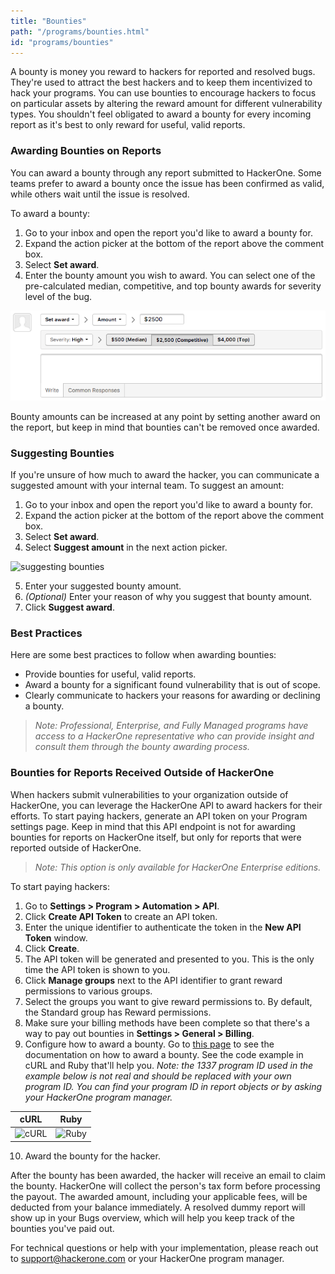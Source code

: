 ```yaml
---
title: "Bounties"
path: "/programs/bounties.html"
id: "programs/bounties"
---
```


<style>
.contents {
  margin-left: 1.45rem;
  margin-right: 1.45rem;
  border-radius: 0.3em;
  width: 60%;
}
</style>

A bounty is money you reward to hackers for reported and resolved bugs. They're used to attract the best hackers and to keep them incentivized to hack your programs. You can use bounties to encourage hackers to focus on particular assets by altering the reward amount for different vulnerability types. You shouldn't feel obligated to award a bounty for every incoming report as it's best to only reward for useful, valid reports.

### Awarding Bounties on Reports

You can award a bounty through any report submitted to HackerOne. Some teams prefer to award a bounty once the issue has been confirmed as valid, while others wait until the issue is resolved.

To award a bounty:
1. Go to your inbox and open the report you'd like to award a bounty for.
2. Expand the action picker at the bottom of the report above the comment box.
3. Select **Set award**.
4. Enter the bounty amount you wish to award. You can select one of the pre-calculated median, competitive, and top bounty awards for severity level of the bug.

![awarding bounties](./images/bountystats.png)

Bounty amounts can be increased at any point by setting another award on the report, but keep in mind that bounties can't be removed once awarded.

### Suggesting Bounties

If you're unsure of how much to award the hacker, you can communicate a suggested amount with your internal team. To suggest an amount:
1. Go to your inbox and open the report you'd like to award a bounty for.
2. Expand the action picker at the bottom of the report above the comment box.
3. Select **Set award**.
4. Select **Suggest amount** in the next action picker.

![suggesting bounties](./images/bounties-suggest.png)

5. Enter your suggested bounty amount.
6. <i>(Optional)</i> Enter your reason of why you suggest that bounty amount.
6. Click **Suggest award**.

### Best Practices

Here are some best practices to follow when awarding bounties:
* Provide bounties for useful, valid reports.
* Award a bounty for a significant found vulnerability that is out of scope.
* Clearly communicate to hackers your reasons for awarding or declining a bounty.

><i>Note: Professional, Enterprise, and Fully Managed programs have access to a HackerOne representative who can provide insight and consult them through the bounty awarding process.</i>

### Bounties for Reports Received Outside of HackerOne

When hackers submit vulnerabilities to your organization outside of HackerOne, you can leverage the HackerOne API to award hackers for their efforts. To start paying hackers, generate an API token on your Program settings page. Keep in mind that this API endpoint is not for awarding bounties for reports on HackerOne itself, but only for reports that were reported outside of HackerOne.

><i>Note: This option is only available for HackerOne Enterprise editions.</i>

To start paying hackers:
1. Go to **Settings > Program > Automation > API**.
2. Click **Create API Token** to create an API token.
3. Enter the unique identifier to authenticate the token in the **New API Token** window.
4. Click **Create**.
5. The API token will be generated and presented to you. This is the only time the API token is shown to you.
6. Click **Manage groups** next to the API identifier to grant reward permissions to various groups.
7. Select the groups you want to give reward permissions to. By default, the Standard group has Reward permissions.
8. Make sure your billing methods have been complete so that there's a way to pay out bounties in **Settings > General > Billing**.
9. Configure how to award a bounty. Go to [this page](https://api.hackerone.com/#programs-award-bounty) to see the documentation on how to award a bounty. See the code example in cURL and Ruby that'll help you. <i>Note: the 1337 program ID used in the example below is not real and should be replaced with your own program ID. You can find your program ID in report objects or by asking your HackerOne program manager.</i>

cURL | Ruby
---- | ----
![cURL](./images/bountiesforreportsoutsideofh1-1.png) | ![Ruby](./images/bountiesforreportsoutsideofh1-2.png)

10. Award the bounty for the hacker.

After the bounty has been awarded, the hacker will receive an email to claim the bounty. HackerOne will collect the person's tax form before processing the payout. The awarded amount, including your applicable fees, will be deducted from your balance immediately. A resolved dummy report will show up in your Bugs overview, which will help you keep track of the bounties you've paid out.

For technical questions or help with your implementation, please reach out to support@hackerone.com or your HackerOne program manager.
